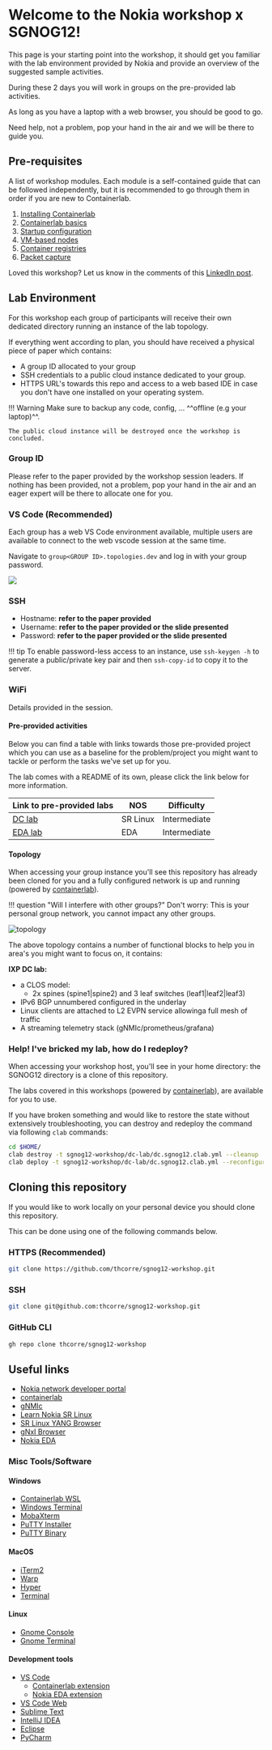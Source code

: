# Welcome to the Nokia workshop x SGNOG12!

This page is your starting point into the workshop, it should get you familiar with the lab environment provided by Nokia and provide an overview of the suggested sample activities.

During these 2 days you will work in groups on the pre-provided lab activities.

As long as you have a laptop with a web browser, you should be good to go. 

Need help, not a problem, pop your hand in the air and we will be there to guide you. 

## Pre-requisites

A list of workshop modules. Each module is a self-contained guide that can be followed independently, but it is recommended to go through them in order if you are new to Containerlab.


1. [Installing Containerlab](05-install/README.md)
2. [Containerlab basics](10-basics/README.md)
3. [Startup configuration](15-startup/README.md)
4. [VM-based nodes](20-vm/README.md)
5. [Container registries](30-registry/README.md)
6. [Packet capture](40-packet-capture/README.md)

Loved this workshop? Let us know in the comments of this [LinkedIn post](https://www.linkedin.com/posts/thomascorre_datacenter-netdevops-networkautomation-activity-7342728809596538880-dCNJ).

## Lab Environment

For this workshop each group of participants will receive their own dedicated directory running an instance of the lab topology.

If everything went according to plan, you should have received a physical piece of paper which contains:
- A group ID allocated to your group
- SSH credentials to a public cloud instance dedicated to your group. 
- HTTPS URL's towards this repo and access to a web based IDE in case you don't have one installed on your operating system.

!!! Warning
    Make sure to backup any code, config, ... ^^offline (e.g your laptop)^^.

    The public cloud instance will be destroyed once the workshop is concluded.

### Group ID

Please refer to the paper provided by the workshop session leaders. If nothing has been provided, not a problem, pop your hand in the air and an eager expert will be there to allocate one for you.

### VS Code (Recommended)

Each group has a web VS Code environment available, multiple users are available to connect to the web vscode session at the same time.

Navigate to `group<GROUP ID>.topologies.dev` and log in with your group password.

![](./code-server.png)

### SSH

- Hostname: **refer to the paper provided**
- Username: **refer to the paper provided or the slide presented**
- Password: **refer to the paper provided or the slide presented**

!!! tip
    To enable password-less access to an instance, use `ssh-keygen -h` to generate a public/private key pair and then `ssh-copy-id` to copy it to the server.

### WiFi

Details provided in the session.

#### Pre-provided activities

Below you can find a table with links towards those pre-provided project which you can use as a baseline for the problem/project you might want to tackle or perform the tasks we've set up for you.

The lab comes with a README of its own, please click the link below for more information.

| Link to pre-provided labs | NOS | Difficulty |
| --- | --- | --- |
| [DC lab](./dc-lab) | SR Linux | Intermediate |
| [EDA lab](./eda-lab) | EDA | Intermediate |

#### Topology

When accessing your group instance you'll see this repository has already been cloned for you and a fully configured network is up and running (powered by [containerlab](https://www.containerlab.dev)).

!!! question "Will I interfere with other groups?"
    Don't worry: This is your personal group network, you cannot impact any other groups.

![topology](./sgnog12-workshop-topology.png)

The above topology contains a number of functional blocks to help you in area's you might want to focus on, it contains:

**IXP DC lab:**

- a CLOS model:
    - 2x spines (spine1|spine2) and 3 leaf switches (leaf1|leaf2|leaf3)
- IPv6 BGP unnumbered configured in the underlay
- Linux clients are attached to L2 EVPN service allowinga full mesh of traffic
- A streaming telemetry stack (gNMIc/prometheus/grafana)

### Help! I've bricked my lab, how do I redeploy? 

When accessing your workshop host, you'll see in your home directory: the SGNOG12 directory is a clone of this repository.

The labs covered in this workshops (powered by [containerlab](https://www.containerlab.dev)), are available for you to use.

If you have broken something and would like to restore the state without extensively troubleshooting, you can destroy and redeploy the command via following `clab` commands:

```sh
cd $HOME/
clab destroy -t sgnog12-workshop/dc-lab/dc.sgnog12.clab.yml --cleanup 
clab deploy -t sgnog12-workshop/dc-lab/dc.sgnog12.clab.yml --reconfigure
```

## Cloning this repository

If you would like to work locally on your personal device you should clone this repository. 

This can be done using one of the following commands below.

### HTTPS (Recommended)
```sh
git clone https://github.com/thcorre/sgnog12-workshop.git
```

### SSH
```sh
git clone git@github.com:thcorre/sgnog12-workshop.git
```

### GitHub CLI
```sh
gh repo clone thcorre/sgnog12-workshop
```

## Useful links

* [Nokia network developer portal](https://network.developer.nokia.com/)
* [containerlab](https://containerlab.dev/)
* [gNMIc](https://gnmic.openconfig.net/)
* [Learn Nokia SR Linux](https://learn.srlinux.dev/)
* [SR Linux YANG Browser](https://yang.srlinux.dev/)
* [gNxI Browser](https://gnxi.srlinux.dev/)
* [Nokia EDA](https://eda.dev/)

### Misc Tools/Software
#### Windows

* [Containerlab WSL](https://github.com/srl-labs/WSL-Containerlab?tab=readme-ov-file#quick-start)
* [Windows Terminal](https://apps.microsoft.com/store/detail/windows-terminal/9N0DX20HK701)
* [MobaXterm](https://mobaxterm.mobatek.net/download.html)
* [PuTTY Installer](https://the.earth.li/~sgtatham/putty/latest/w64/putty-64bit-0.78-installer.msi)
* [PuTTY Binary](https://the.earth.li/~sgtatham/putty/latest/w64/putty.exe)

#### MacOS

* [iTerm2](https://iterm2.com/downloads/stable/iTerm2-3_4_19.zip)
* [Warp](https://app.warp.dev/get_warp)
* [Hyper](https://hyper.is/)
* [Terminal](https://support.apple.com/en-gb/guide/terminal/apd5265185d-f365-44cb-8b09-71a064a42125/mac)

#### Linux

* [Gnome Console](https://apps.gnome.org/en/app/org.gnome.Console/)
* [Gnome Terminal](https://help.gnome.org/users/gnome-terminal/stable/)

#### Development tools

* [VS Code](https://code.visualstudio.com/Download)
    - [Containerlab extension](https://marketplace.visualstudio.com/items?itemName=srl-labs.vscode-containerlab)
    - [Nokia EDA extension](https://marketplace.visualstudio.com/items?itemName=eda-labs.vscode-eda)
* [VS Code Web](https://vscode.dev/)
* [Sublime Text](https://www.sublimetext.com/download)
* [IntelliJ IDEA](https://www.jetbrains.com/idea/download/)
* [Eclipse](https://www.eclipse.org/downloads/)
* [PyCharm](https://www.jetbrains.com/pycharm/download)
